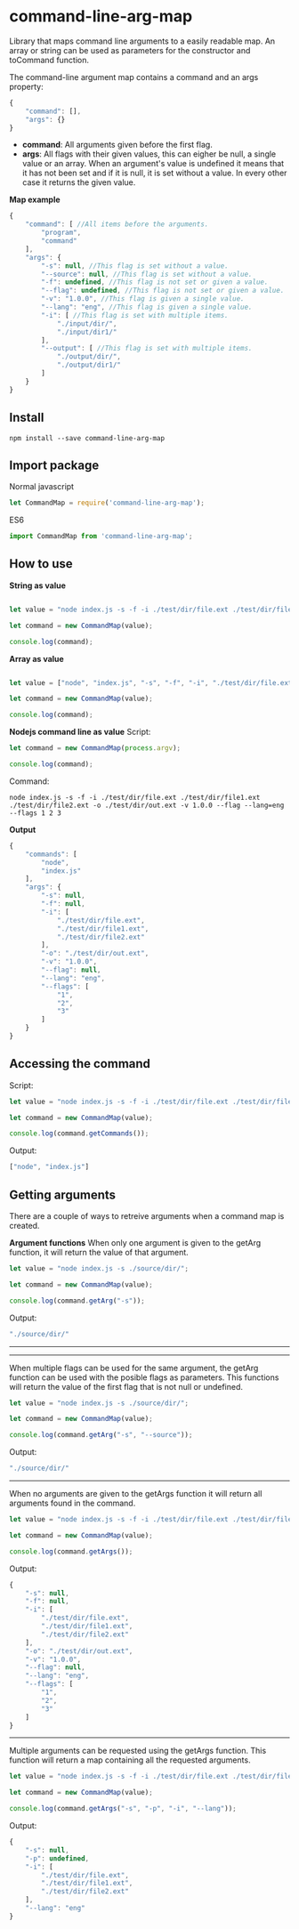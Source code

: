 # command-line-arg-map
Library that maps command line arguments to a easily readable map.
An array or string can be used as parameters for the constructor and toCommand function.

The command-line argument map contains a command and an args property:
```javascript
{
    "command": [],
    "args": {}
}
```
- **command**: All arguments given before the first flag.
- **args**: All flags with their given values, this can eigher be null, a single value or an array. When an argument's value is undefined it means that it has not been set and if it is null, it is set without a value. In every other case it returns the given value.

**Map example**
```javascript
{
    "command": [ //All items before the arguments.
        "program",
        "command"
    ],
    "args": {
        "-s": null, //This flag is set without a value.
        "--source": null, //This flag is set without a value.
        "-f": undefined, //This flag is not set or given a value.
        "--flag": undefined, //This flag is not set or given a value.
        "-v": "1.0.0", //This flag is given a single value.
        "--lang": "eng", //This flag is given a single value.
        "-i": [ //This flag is set with multiple items.
            "./input/dir/",
            "./input/dir1/"
        ],
        "--output": [ //This flag is set with multiple items.
            "./output/dir/",
            "./output/dir1/"
        ]
    }
}
```

## Install
```
npm install --save command-line-arg-map
```

## Import package
Normal javascript
```javascript
let CommandMap = require('command-line-arg-map');
```

ES6
```javascript
import CommandMap from 'command-line-arg-map';
```

## How to use

**String as value**
```javascript

let value = "node index.js -s -f -i ./test/dir/file.ext ./test/dir/file1.ext ./test/dir/file2.ext -o ./test/dir/out.ext -v 1.0.0 --flag --lang=eng --flags 1 2 3";

let command = new CommandMap(value);

console.log(command);
```

**Array as value**
```javascript

let value = ["node", "index.js", "-s", "-f", "-i", "./test/dir/file.ext", "./test/dir/file1.ext", "./test/dir/file2.ext", "-o", "./test/dir/out.ext", "-v", "1.0.0", "--flag", "--lang=eng", "--flags", "1", "2", "3"];

let command = new CommandMap(value);

console.log(command);
```

**Nodejs command line as value**
Script:
```javascript
let command = new CommandMap(process.argv);

console.log(command);
```
Command:
```
node index.js -s -f -i ./test/dir/file.ext ./test/dir/file1.ext ./test/dir/file2.ext -o ./test/dir/out.ext -v 1.0.0 --flag --lang=eng --flags 1 2 3
```

**Output**
```javascript
{
    "commands": [
        "node",
        "index.js"
    ],
    "args": {
        "-s": null,
        "-f": null,
        "-i": [
            "./test/dir/file.ext",
            "./test/dir/file1.ext",
            "./test/dir/file2.ext"
        ],
        "-o": "./test/dir/out.ext",
        "-v": "1.0.0",
        "--flag": null,
        "--lang": "eng",
        "--flags": [ 
            "1",
            "2",
            "3"
        ]
    }
}
```

## Accessing the command
Script:
```javascript
let value = "node index.js -s -f -i ./test/dir/file.ext ./test/dir/file1.ext ./test/dir/file2.ext -o ./test/dir/out.ext -v 1.0.0 --flag --lang=eng --flags 1 2 3";

let command = new CommandMap(value);

console.log(command.getCommands());
```
Output:
```javascript
["node", "index.js"]
```

## Getting arguments

There are a couple of ways to retreive arguments when a command map is created.

**Argument functions**
When only one argument is given to the getArg function, it will return the value of that argument.
```javascript
let value = "node index.js -s ./source/dir/";

let command = new CommandMap(value);

console.log(command.getArg("-s"));
```
Output:
```javascript
"./source/dir/"
```
-----------
-----------
When multiple flags can be used for the same argument, the getArg function can be used with the posible flags as parameters. This functions will return the value of the first flag that is not null or undefined.
```javascript
let value = "node index.js -s ./source/dir/";

let command = new CommandMap(value);

console.log(command.getArg("-s", "--source"));
```
Output:
```javascript
"./source/dir/"
```
-----------
When no arguments are given to the getArgs function it will return all arguments found in the command.
```javascript
let value = "node index.js -s -f -i ./test/dir/file.ext ./test/dir/file1.ext ./test/dir/file2.ext -o ./test/dir/out.ext -v 1.0.0 --flag --lang=eng --flags 1 2 3";

let command = new CommandMap(value);

console.log(command.getArgs());
```
Output:
```javascript
{
    "-s": null,
    "-f": null,
    "-i": [
        "./test/dir/file.ext",
        "./test/dir/file1.ext",
        "./test/dir/file2.ext"
    ],
    "-o": "./test/dir/out.ext",
    "-v": "1.0.0",
    "--flag": null,
    "--lang": "eng",
    "--flags": [ 
        "1",
        "2",
        "3"
    ]
}
```
-----------
Multiple arguments can be requested using the getArgs function. This function will return a map containing all the requested arguments.
```javascript
let value = "node index.js -s -f -i ./test/dir/file.ext ./test/dir/file1.ext ./test/dir/file2.ext -o ./test/dir/out.ext -v 1.0.0 --flag --lang=eng --flags 1 2 3";

let command = new CommandMap(value);

console.log(command.getArgs("-s", "-p", "-i", "--lang"));
```
Output:
```javascript
{
    "-s": null,
    "-p": undefined,
    "-i": [
        "./test/dir/file.ext",
        "./test/dir/file1.ext",
        "./test/dir/file2.ext"
    ],
    "--lang": "eng"
}
```